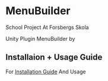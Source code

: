 # MenuBuilder
School Project At Forsbergs Skola

Unity Plugin MenuBuilder by

## Installaion + Usage Guide
For [Installation Guide](https://docs.google.com/document/d/1hvqBy5Zh6iBI-GP4659pduJMZ2MF5kVik2VWZRg_E8o/edit?usp=sharing) And Usage
